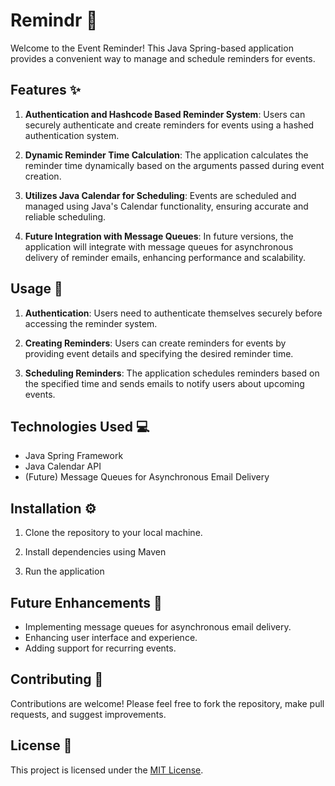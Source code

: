 # Remindr 📅

Welcome to the Event Reminder! This Java Spring-based application provides a convenient way to manage and schedule reminders for events.

## Features ✨

1. **Authentication and Hashcode Based Reminder System**: Users can securely authenticate and create reminders for events using a hashed authentication system.
   
2. **Dynamic Reminder Time Calculation**: The application calculates the reminder time dynamically based on the arguments passed during event creation.

3. **Utilizes Java Calendar for Scheduling**: Events are scheduled and managed using Java's Calendar functionality, ensuring accurate and reliable scheduling.

4. **Future Integration with Message Queues**: In future versions, the application will integrate with message queues for asynchronous delivery of reminder emails, enhancing performance and scalability.

## Usage 🚀

1. **Authentication**: Users need to authenticate themselves securely before accessing the reminder system.

2. **Creating Reminders**: Users can create reminders for events by providing event details and specifying the desired reminder time.

3. **Scheduling Reminders**: The application schedules reminders based on the specified time and sends emails to notify users about upcoming events.

## Technologies Used 💻

- Java Spring Framework
- Java Calendar API
- (Future) Message Queues for Asynchronous Email Delivery

## Installation ⚙️

1. Clone the repository to your local machine.
   
2. Install dependencies using Maven
   
3. Run the application


## Future Enhancements 🌟

- Implementing message queues for asynchronous email delivery.
- Enhancing user interface and experience.
- Adding support for recurring events.

## Contributing 🤝

Contributions are welcome! Please feel free to fork the repository, make pull requests, and suggest improvements.

## License 📄

This project is licensed under the [MIT License](LICENSE).
